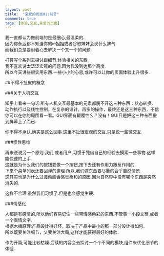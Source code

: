 ```yaml
---
layout: post
title:  "亲爱的页面01:前言"
comments: true
tags: [体验,交互,亲爱的页面]
---
```



我一直都认为做前端的是最细心,最温柔的. <br />
因为你永远都不知道你的ie姐姐或者谷歌妹妹会发什么脾气.<br />
而我们总是要耐着心去解决一个又一个的问题.<br />

打算写个系列去探讨跟细节,体验相关的东西.<br />
我不喜欢说太泛泛宏观的问题.因为我没到达那个高度.<br />
所以今天讲些很实用东西.一些小小的心思,或许可以让你的页面体验上升很多.<br />


##不得不扯皮的概念

###关于人机交互

知乎上看来一句话:所有人机交互最基本的元素都脱不开这三种东西：状态转换、动作执行以及线性控制。在复杂的设计，再多的操作，最终还是这三种东西，不信你可以在你的周围看一看。GUI界面有颠覆性么？没有！GUI只是把这三种东西搬到屏幕上了而已.

你不得不承认,确实是这么回事.这里不扯很宏观的交互,只是说一些微交互.

###惯性思维

再来说说另一个原则:我们,或者用户,习惯于凭借自己的经验去摸索一些事物.这样能快速的上手.<br />
这就是为什么我们的按钮要像一个按钮,按下去还有作用力跟反作用的.<br />
下来个菜单列表还要回弹的道理.所以,我们做东西要尽量的合乎自然情景.<br />
这其实也是为什么过渡动画会感觉柔和的原因.因为自然界中没有哪个东西是突然消失的.<br />

这样不合理.虽然我们习惯了.但是也会感觉生硬.<br />

###情感化

人都是有感情的,所以他们容易记住一些带情感色彩的东西.不管事一小段文案,或者一个表情文字.<br />
根据木桶原理:产品设计得好坏，取决于产品中最小的那一部分设计得如何。<br />
所以既要关注细节，又要关注大局,这样才能获得最好的体验.<br />


作为开篇,可能比较枯燥.后续的内容会去探讨一个个不同的模块,组件来优化细节的体验.<br />


